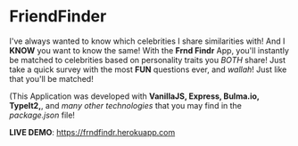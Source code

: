 # FriendFinder
I've always wanted to know which celebrities I share similarities with! And I <b>KNOW</b> you want to know the same! With the <strong>Frnd Findr</strong> App, you'll instantly be matched to celebrities based on personality traits you <em>BOTH</em> share! Just take a quick survey with the most <strong>FUN</strong> questions ever, and <em>wallah</em>! Just like that you'll be matched!

(This Application was developed with <strong>VanillaJS, Express, Bulma.io, TypeIt2,</strong>, and <em>many other technologies</em> that you may find in the <em>package.json</em> file!

<strong>LIVE DEMO</strong>: https://frndfindr.herokuapp.com
